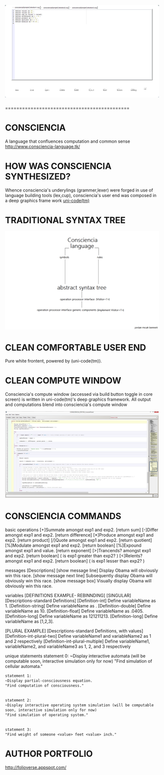 
![alt text](https://github.com/JordanMicahBennett/CONSCIENCIA/blob/master/source-code/data/images/captures/0.png)
============================================
============================================





CONSCIENCIA
===========
A language that confluences computation and common sense
http://www.consciencia-language.tk/




HOW WAS CONSCIENCIA SYNTHESIZED? 
===========
Whence consciencia's underylings (grammer,lexer)
were forged in use of language building tools (lex,cup), 
consciencia's user end was composed in a deep graphics frame work [uni-code(tm)](https://github.com/JordanMicahBennett/UNI_CODE-DEEP-UI-ENGINE)


TRADITIONAL SYNTAX TREE
===========
![Alt text](https://github.com/JordanMicahBennett/CONSCIENCIA/blob/master/source-code/data/images/captures/2.png)





CLEAN COMFORTABLE USER END
===========
Pure white frontent, powered by (uni-code(tm)).




CLEAN COMPUTE WINDOW
===========
Consciencia's compute window (accessed via build button toggle in core screen)
is written in uni-code(tm)'s deep graphics framework. 
All output and computations blend into consciencia's compute window



![Alt text](https://github.com/JordanMicahBennett/CONSCIENCIA/blob/master/source-code/data/images/captures/1.png)




CONSCIENCIA COMMANDS
===========
basic operations
[+]Summate amongst exp1 and exp2. [return sum]
[-]Differ amongst exp1 and exp2. [return difference]
[*]Produce amongst exp1 and exp2.  [return product]
[/]Quote amongst exp1 and exp2. [return quotient]
[%]Modulate amongst exp1 and exp2. [return boolean] 
[%]Expound amongst exp1 and value. [return exponent] 
[>]Trancends? amongst exp1 and exp2. [return boolean] ( is exp1 greater than exp2? )
[<]Relents? amongst exp1 and exp2. [return boolean] ( is exp1 lesser than exp2? )
  
messages
 [Descriptions]
 [show message line] Display Obama will obviously win this race.
 [show message next line] Subsequently display Obama will obviously win this race.
 [show message box] Visually display Obama will obviously win this race.


  
variables
 [DEFINITIONS EXAMPLE- REBINNDING]
 [SINGULAR]
 [Descriptions-standard Definitions]
 [Definition-int] Define variableName as 1.
 [Definition-string] Define variableName as <value>.
 [Definition-double] Define variableName as 10.
 [Definition-float] Define variableName as .0405.
 [Definition-long] Define variableName as 121211213.
 [Definition-long] Define variableName as [1,2,3].
 
 [PLURAL EXAMPLE]
 [Descriptions-standard Definitions, with values]
 [Definition-int-plural-two] Define variableName1 and variableName2 as 1 and 2 respectively
 [Definition-int-plural-multiple] Define variableName1, variableName2, and variableName3 as 1, 2, and 3 respectively
 

unique statements
	statement 0:
	~Display interactive automata (will be computable soon, interactive simulation only for now)
	"Find simulation of cellular automata."


	statement 1:
	~Display partial-consciousness equation.
	"Find computation of consciousness."


	statement 2:
	~Display interactive operating system simulation (will be computable soon, interactive simulation only for now)
	"Find simulation of operating system."
	
	
	statement 3:
	"Find weight of someone <value> feet <value> inch."





AUTHOR PORTFOLIO
============================================
http://folioverse.appspot.com/
